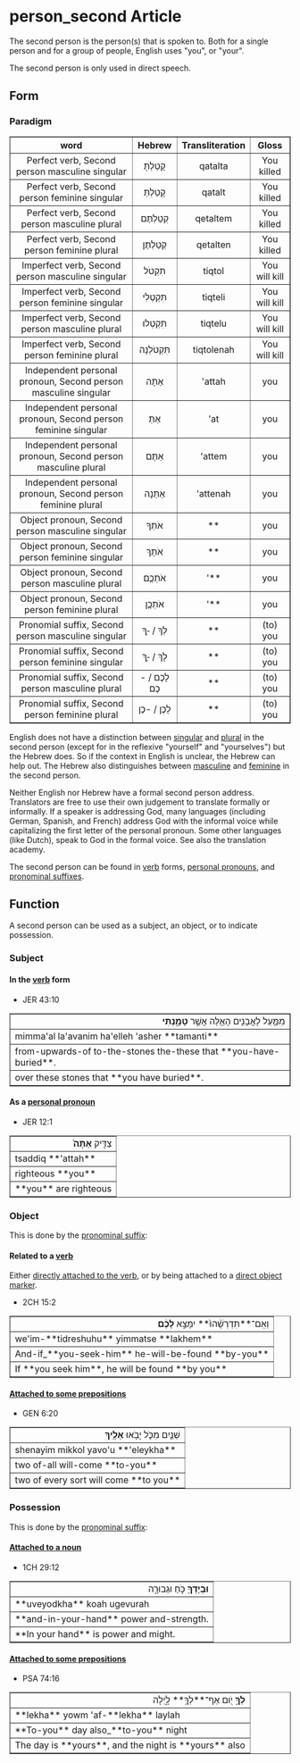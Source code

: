 # person_second Article
The second person is the person(s) that is spoken to. Both for a single person and for a group of people, English uses "you", or "your".

The second person is only used in direct speech.

## Form

### Paradigm

<table border="1" class="docutils">
<tr class="row-odd"><th>word</th><th>Hebrew</th><th>Transliteration</th><th>Gloss</th>
</tr>
<tr class="row-even" align="center"><td>Perfect verb, Second person masculine singular</td><td>קָטַלְתָּ</td><td>qatalta</td><td>You killed</td>
</tr>
<tr class="row-odd" align="center"><td>Perfect verb, Second person feminine singular</td><td>קָטַלְתְּ</td><td>qatalt</td><td>You killed</td>
</tr>
<tr class="row-even" align="center"><td>Perfect verb, Second person masculine plural</td><td>קְטַלְתֶּם</td><td>qetaltem</td><td>You killed</td>
</tr>
<tr class="row-odd" align="center"><td>Perfect verb, Second person feminine plural</td><td>קְטַלְתֶּן</td><td>qetalten</td><td>You killed</td>
</tr>


<tr class="row-even" align="center"><td>Imperfect verb, Second person masculine singular</td><td>תִּקְטֹל</td><td>tiqtol</td><td>You will kill</td>
</tr>
<tr class="row-odd" align="center"><td>Imperfect verb, Second person feminine singular</td><td>תִּקְטְלִי</td><td>tiqteli</td><td>You will kill</td>
</tr>
<tr class="row-even" align="center"><td>Imperfect verb, Second person masculine plural</td><td>תִּקְטְלוּ</td><td>tiqtelu</td><td>You will kill</td>
</tr>
<tr class="row-odd" align="center"><td>Imperfect verb, Second person feminine plural</td><td>תִּקְטֹלְנָה</td><td>tiqtolenah</td><td>You will kill</td>
</tr>
<tr class="row-even" align="center"><td>Independent personal pronoun, Second person masculine singular</td><td>אַתָּה</td><td>'attah</td><td>you</td>
</tr>
<tr class="row-odd" align="center"><td>Independent personal pronoun, Second person feminine singular</td><td>אַתְּ</td><td>'at</td><td>you</td>
</tr>
<tr class="row-even" align="center"><td>Independent personal pronoun, Second person masculine plural</td><td>אַתֶּם</td><td>'attem</td><td>you</td>
</tr>
<tr class="row-odd" align="center"><td>Independent personal pronoun, Second person feminine plural</td><td>אַתֵּנָה</td><td>'attenah</td><td>you</td>
</tr>








<tr class="row-even" align="center"><td>Object pronoun, Second person masculine singular</td><td>אֹתְךָ</td><td>**</td><td>you</td>
</tr>
<tr class="row-odd" align="center"><td>Object pronoun, Second person feminine singular</td><td>אֹתָךְ</td><td>**</td><td>you</td>
</tr>
<tr class="row-even" align="center"><td>Object pronoun, Second person masculine plural</td><td>אֹתְכֶֶם</td><td>'**</td><td>you</td>
</tr>
<tr class="row-odd" align="center"><td>Object pronoun, Second person feminine plural</td><td>אֹתְכֶֶן</td><td>'**</td><td>you</td>
</tr>





<tr class="row-even" align="center"><td>Pronomial suffix, Second person masculine singular</td><td>לְךָ / -ְךָ</td><td>**</td><td>(to) you</td>
</tr>
<tr class="row-odd" align="center"><td>Pronomial suffix, Second person feminine singular</td><td>לָךְ / -ָךְ </td><td>**</td><td>(to) you</td>
</tr>
<tr class="row-even" align="center"><td>Pronomial suffix, Second person masculine plural</td><td>לָכֶם / -כֶם</td><td>**</td><td>(to) you</td>
</tr>
<tr class="row-odd" align="center"><td>Pronomial suffix, Second person feminine plural</td><td>לָכֶן / -כֶן</td><td>**</td><td>(to) you</td>
</tr>
</tbody>
</table>

English does not have a distinction between [singular](https://git.door43.org/Door43/en-uhg/src/master/content/number_singular/02.md) and [plural](https://git.door43.org/Door43/en-uhg/src/master/content/number_plural/02.md) in the second person (except for in the reflexive "yourself" and "yourselves") but the Hebrew does. So if the context in English is unclear, the Hebrew can help out.
The Hebrew also distinguishes between [masculine](https://git.door43.org/Door43/en-uhg/src/master/content/gender_masculine/02.md) and [feminine](https://git.door43.org/Door43/en-uhg/src/master/content/gender_feminine/02.md) in the second person.

Neither English nor Hebrew have a formal second person address. Translators are free to use their own judgement to translate formally or informally. If a speaker is addressing God, many languages (including German, Spanish, and French) address God with the informal voice while capitalizing the first letter of the personal pronoun. Some other languages (like Dutch), speak to God in the formal voice. See also the translation academy.

The second person can be found in [verb](https://git.door43.org/Door43/en-uhg/src/master/content/verb/02.md) forms, [personal pronouns](https://git.door43.org/Door43/en-uhg/src/master/content/pronoun_personal/02.md), and [pronominal suffixes](https://git.door43.org/Door43/en-uhg/src/master/content/suffix_pronominal/02.md).

## Function
A second person can be used as a subject, an object, or to indicate possession.

### Subject

#### In the [verb](https://git.door43.org/Door43/en-uhg/src/master/content/verb/02.md) form

* JER 43:10
<table border="1" class="docutils">
<colgroup>
<col width="100%" />
</colgroup>
<tbody valign="top">
<tr class="row-odd" align="right"><td>מִמַּ֛עַל לָאֲבָנִ֥ים הָאֵ֖לֶּה אֲשֶׁ֣ר <b>טָמָ֑נְתִּי</b></td>
</tr>
<tr class="row-even"><td>mimma'al la'avanim ha'elleh 'asher **tamanti**</td>
</tr>
<tr class="row-odd"><td>from-upwards-of to-the-stones the-these that **you-have-buried**.</td>
</tr>
<tr class="row-even"><td>over these stones that **you have buried**.</td>
</tr>
</tbody>
</table>

#### As a [personal pronoun](https://git.door43.org/Door43/en-uhg/src/master/content/pronoun_personal/02.md)

* JER 12:1
<table border="1" class="docutils">
<colgroup>
<col width="100%" />
</colgroup>
<tbody valign="top">
<tr class="row-odd" align="right"><td>צַדִּ֤יק <b>אַתָּה֙</b></td>
</tr>
<tr class="row-even"><td>tsaddiq **'attah**</td>
</tr>
<tr class="row-odd"><td>righteous **you**</td>
</tr>
<tr class="row-even"><td>**you** are righteous</td>
</tr>
</tbody>
</table>

### Object
This is done by the [pronominal suffix](https://git.door43.org/Door43/en-uhg/src/master/content/suffix_pronominal/02.md):

#### Related to a [verb](https://git.door43.org/Door43/en-uhg/src/master/content/verb/02.md)
Either [directly attached to the verb](https://git.door43.org/Door43/en-uhg/src/master/content/suffix_pronominal/02.md#direclty-to-the-verb), or by being attached to a [direct object marker](https://git.door43.org/Door43/en-uhg/src/master/content/suffix_pronominal/02.md#with-a-direct-object-marker-).

* 2CH 15:2
<table border="1" class="docutils">
<colgroup>
<col width="100%" />
</colgroup>
<tbody valign="top">
<tr class="row-odd" align="right"><td>וְאִֽם־**תִּדְרְשֻׁ֨הוּ֙** יִמָּצֵ֣א <b>לָכֶ֔ם</b></td>
</tr>
<tr class="row-even"><td>we'im-**tidreshuhu** yimmatse **lakhem**</td>
</tr>
<tr class="row-odd"><td>And-if_**you-seek-him** he-will-be-found **by-you**</td>
</tr>
<tr class="row-even"><td>If **you seek him**, he will be found **by you**</td>
</tr>
</tbody>
</table>

#### [Attached to some prepositions](https://git.door43.org/Door43/en-uhg/src/master/content/suffix_pronominal/02.md#prepositions)

* GEN 6:20
<table border="1" class="docutils">
<colgroup>
<col width="100%" />
</colgroup>
<tbody valign="top">
<tr class="row-odd" align="right"><td>שְׁנַ֧יִם מִכֹּ֛ל יָבֹ֥אוּ <b>אֵלֶ֖יךָ</b></td>
</tr>
<tr class="row-even"><td>shenayim mikkol yavo'u **'eleykha**</td>
</tr>
<tr class="row-odd"><td>two of-all will-come **to-you**</td>
</tr>
<tr class="row-even"><td>two of every sort will come **to you**</td>
</tr>
</tbody>
</table>

### Possession
This is done by the [pronominal suffix](https://git.door43.org/Door43/en-uhg/src/master/content/suffix_pronominal/02.md):

#### [Attached to a noun](https://git.door43.org/Door43/en-uhg/src/master/content/suffix_pronominal/02.md#nouns)

* 1CH 29:12
<table border="1" class="docutils">
<colgroup>
<col width="100%" />
</colgroup>
<tbody valign="top">
<tr class="row-odd" align="right"><td><b>וּבְיָדְךָ֖</b> כֹּ֣חַ וּגְבוּרָ֑ה</td>
</tr>
<tr class="row-even"><td>**uveyodkha** koah ugevurah</td>
</tr>
<tr class="row-odd"><td>**and-in-your-hand** power and-strength.</td>
</tr>
<tr class="row-even"><td>**In your hand** is power and might.</td>
</tr>
</tbody>
</table>

#### [Attached to some prepositions](https://git.door43.org/Door43/en-uhg/src/master/content/suffix_pronominal/02.md#prepositions)

* PSA 74:16
<table border="1" class="docutils">
<colgroup>
<col width="100%" />
</colgroup>
<tbody valign="top">
<tr class="row-odd" align="right"><td><b>לְךָ֣</b> יֹ֭ום אַף־**לְךָ֥** לָ֑יְלָה</td>
</tr>
<tr class="row-even"><td>**lekha** yowm 'af-**lekha** laylah</td>
</tr>
<tr class="row-odd"><td>**To-you** day also_**to-you** night</td>
</tr>
<tr class="row-even"><td>The day is **yours**, and the night is **yours** also</td>
</tr>
</tbody>
</table>